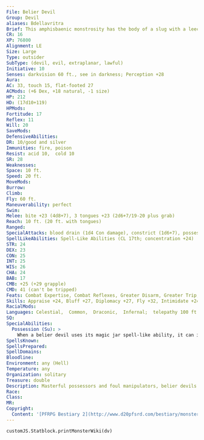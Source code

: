 ```yaml
---
File: Belier Devil
Group: Devil
aliases: Bdellavritra
Brief: This amphisbaenic monstrosity has the body of a slug with a leech's mouth at one end and a knot of three human heads at the other.
CR: 16
XP: 76800
Alignment: LE
Size: Large
Type: outsider
SubType: (devil, evil, extraplanar, lawful)
Initiative: 10
Senses: darkvision 60 ft., see in darkness; Perception +28
Aura: 
AC: 33, touch 15, flat-footed 27
ACMods: (+6 Dex, +18 natural, -1 size)
HP: 212
HD: (17d10+119)
HPMods: 
Fortitude: 17
Reflex: 11
Will: 20
SaveMods: 
DefensiveAbilities: 
DR: 10/good and silver
Immunities: fire, poison
Resist: acid 10,  cold 10
SR: 28
Weaknesses: 
Space: 10 ft.
Speed: 20 ft.
MoveMods: 
Burrow: 
Climb: 
Fly: 60 ft.
Maneuverability: perfect
Swim: 
Melee: bite +23 (4d8+7), 3 tongues +23 (2d6+7/19-20 plus grab)
Reach: 10 ft. (20 ft. with tongues)
Ranged: 
SpecialAttacks: blood drain (1d4 Con damage), constrict (1d6+7), possession, strangle
SpellLikeAbilities: Spell-Like Abilities (CL 17th; concentration +24)  At will-acid arrow, greater dispel magic, greater teleport (self plus 50 pounds of objects only), persistent image (DC 22)  3/day-acid fog, dimensional anchor, dominate person (DC 22), greater scrying (DC 24), mass suggestion (DC 23)  1/day-blasphemy (DC 24), demand (DC 25), magic jar (DC 22), plane shift (DC 22), summon (level 6, 3 barbed devils 45%), waves of exhaustion
STR: 24
DEX: 23
CON: 25
INT: 25
WIS: 26
CHA: 24
BAB: 17
CMB: +25 (+29 grapple)
CMD: 41 (can't be tripped)
Feats: Combat Expertise, Combat Reflexes, Greater Disarm, Greater Trip, Improved Critical (tongue), Improved Disarm, Improved Initiative, Improved Trip, Iron Will
Skills: Appraise +24, Bluff +27, Diplomacy +27, Fly +32, Intimidate +24, Knowledge (arcana) +27, Knowledge (local) +27, Knowledge (nobility) +27, Knowledge (planes) +27, Perception +28, Sense Motive +28, Spellcraft +24, Stealth +22
RacialMods: 
Languages: Celestial,  Common,  Draconic,  Infernal;  telepathy 100 ft.
SQ: 
SpecialAbilities:
  Possession (Su): >
    When a belier devil uses its magic jar spell-like ability, it can identify and pinpoint life forces accurately, allowing it to select its victims with ease. It does not require a receptacle to use magic jar. If it uses magic jar on a host while on the Material Plane, its own body becomes ethereal for the duration of the possession and the magic jar effect lasts until the effect is dispelled, the devil ends the effect, it is forced out of its host body, or it or its host body is slain.
SpellsKnown: 
SpellsPrepared: 
SpellDomains: 
Bloodline: 
Environment: any (Hell)
Temperature: any
Organization: solitary
Treasure: double
Description: Masterful possessors and foul manipulators, belier devils are among the most feared masterminds of Hell. Known as bdellavritras to devilkind, these worm-like fiends avoid physical confrontation. Instead, they target inf luential individuals for possession, using them to manipulate events by proxy. If their schemes are uncovered, the devils retaliate with all the power at their host bodies' disposal.  A bdellavritra's voice can emanate from its worm-like maw, from any of its human-like mouths, or from all four at once, as it desires. Each mouth has its own distinct voice, often pleasing to the human ear. Bdellavritras typically reach lengths of 16 feet from worm-mouth to human heads, and weigh 3,000 pounds.
Race: 
Class: 
MR: 
Copyright:
  Content: '[PFRPG Bestiary 2](http://www.d20pfsrd.com/bestiary/monster-listings/outsiders/devil/devil-belier)'
---
```

```dataviewjs
customJS.Statblock.printMonsterWiki(dv)
```
